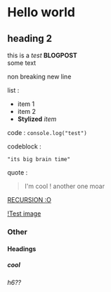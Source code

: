 # Hello world

## heading 2

this is a *test* **BLOGPOST**           
some text

non breaking
new line

list :

* item 1
* item 2
* **Stylized** *item*

code : `console.log("test")`

codeblock :

```
"its big brain time"
```

quote  :

> I'm cool !
> another one
moar

[RECURSION :O](viewer.html?blogid=1)


[!Test image](posts/logo.png)

### Other

#### Headings

##### cool

###### h6??


